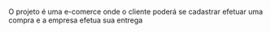 O projeto é uma e-comerce
onde o cliente poderá se cadastrar
efetuar uma compra 
e a empresa efetua sua entrega